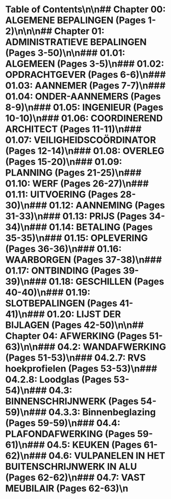 # Table of Contents\n\n## Chapter 00: ALGEMENE BEPALINGEN (Pages 1-2)\n\n\n## Chapter 01: ADMINISTRATIEVE BEPALINGEN (Pages 3-50)\n\n### 01.01: ALGEMEEN (Pages 3-5)\n### 01.02: OPDRACHTGEVER (Pages 6-6)\n### 01.03: AANNEMER (Pages 7-7)\n### 01.04: ONDER-AANNEMERS (Pages 8-9)\n### 01.05: INGENIEUR (Pages 10-10)\n### 01.06: COORDINEREND ARCHITECT (Pages 11-11)\n### 01.07: VEILIGHEIDSCOÖRDINATOR (Pages 12-14)\n### 01.08: OVERLEG (Pages 15-20)\n### 01.09: PLANNING (Pages 21-25)\n### 01.10: WERF (Pages 26-27)\n### 01.11: UITVOERING (Pages 28-30)\n### 01.12: AANNEMING (Pages 31-33)\n### 01.13: PRIJS (Pages 34-34)\n### 01.14: BETALING (Pages 35-35)\n### 01.15: OPLEVERING (Pages 36-36)\n### 01.16: WAARBORGEN (Pages 37-38)\n### 01.17: ONTBINDING (Pages 39-39)\n### 01.18: GESCHILLEN (Pages 40-40)\n### 01.19: SLOTBEPALINGEN (Pages 41-41)\n### 01.20: LIJST DER BIJLAGEN (Pages 42-50)\n\n## Chapter 04: AFWERKING (Pages 51-63)\n\n### 04.2: WANDAFWERKING (Pages 51-53)\n### 04.2.7: RVS hoekprofielen (Pages 53-53)\n### 04.2.8: Loodglas (Pages 53-54)\n### 04.3: BINNENSCHRIJNWERK (Pages 54-59)\n### 04.3.3: Binnenbeglazing (Pages 59-59)\n### 04.4: PLAFONDAFWERKING (Pages 59-61)\n### 04.5: KEUKEN (Pages 61-62)\n### 04.6: VULPANELEN IN HET BUITENSCHRIJNWERK IN ALU (Pages 62-62)\n### 04.7: VAST MEUBILAIR (Pages 62-63)\n